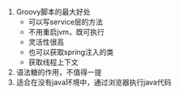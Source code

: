 1. Groovy脚本的最大好处
    - 可以写service层的方法
    - 不用重启jvm，既可执行
    - 灵活性很高
    - 也可以获取spring注入的类
    - 获取线程上下文
 2. 语法糖的作用，不值得一提
 3. 适合在没有java环境中，通过浏览器执行java代码